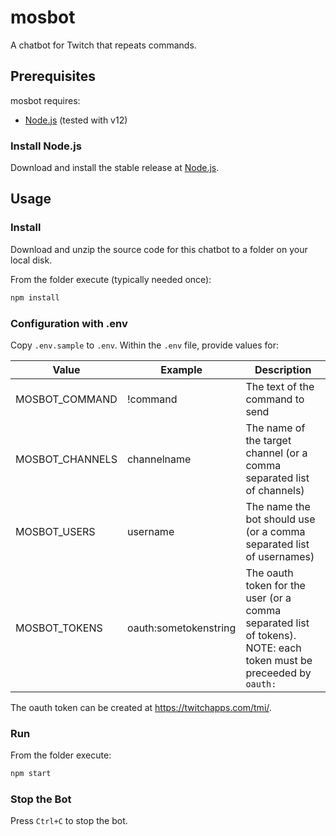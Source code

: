 # mosbot

A chatbot for Twitch that repeats commands.


## Prerequisites

mosbot requires:
- [Node.js](https://nodejs.org/en/) (tested with v12)

### Install Node.js

Download and install the stable release at [Node.js](https://nodejs.org/en/).


## Usage

### Install

Download and unzip the source code for this chatbot to a folder on your local disk.

From the folder execute (typically needed once):

```bash
npm install
```


### Configuration with .env

Copy `.env.sample` to `.env`. Within the `.env` file, provide values for:

Value           | Example               | Description
----------------|-----------------------|------------
MOSBOT_COMMAND  | !command              | The text of the command to send
MOSBOT_CHANNELS | channelname           | The name of the target channel (or a comma separated list of channels)
MOSBOT_USERS    | username              | The name the bot should use (or a comma separated list of usernames)
MOSBOT_TOKENS   | oauth:sometokenstring | The oauth token for the user (or a comma separated list of tokens). NOTE: each token must be preceeded by `oauth:`

The oauth token can be created at https://twitchapps.com/tmi/.

### Run

From the folder execute:

```bash
npm start
```

### Stop the Bot

Press `Ctrl+C` to stop the bot.
